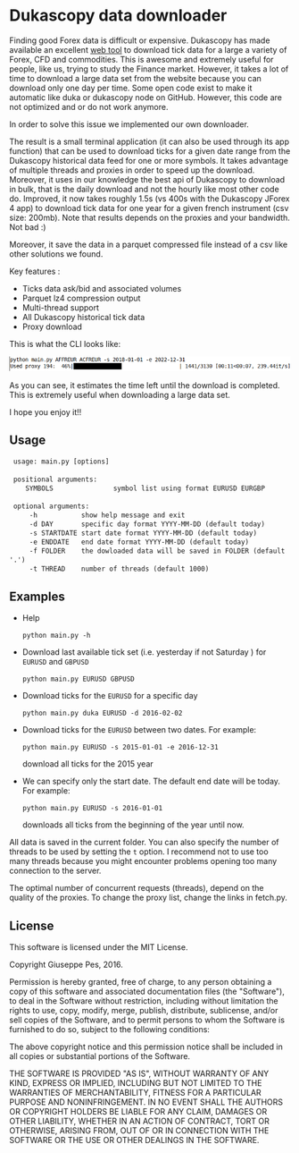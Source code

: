 # Dukascopy data downloader 

Finding good Forex data is difficult or expensive. Dukascopy has made available an excellent 
[web tool](https://www.dukascopy.com/swiss/english/marketwatch/historical/) to download tick data for a large a variety 
of Forex, CFD and commodities. This is awesome and extremely useful for people, like us, trying to study the Finance market. 
However, it takes a lot of time to download a large data set from the website because you can download only one day 
per time. Some open code exist to make it automatic like duka or dukascopy node on GitHub. However, this code are not 
optimized and or do not work anymore.

In order to solve this issue we implemented our own downloader.  

The result is a small terminal application (it can also be used through its app function) that can be used to download 
ticks for a given date range from the Dukascopy historical data feed for one or more symbols. It takes advantage of 
multiple threads and proxies in order to speed up the download. Moreover, it uses in our knowledge the best api of 
Dukascopy to download in bulk, that is the daily download and not the hourly like most other code do. Improved, it 
now takes roughly 1.5s (vs 400s with the Dukascopy JForex 4 app) to download tick data for one year for a given french
instrument (csv size: 200mb). Note that results depends on the proxies and your bandwidth. Not bad :)

Moreover, it save the data in a parquet compressed file instead of a csv like other solutions we found.

Key features :
 - Ticks data ask/bid and associated volumes
 - Parquet lz4 compression output
 - Multi-thread support
 - All Dukascopy historical tick data
 - Proxy download

This is what the CLI looks like:

![CLI](.img/screenshot_CLI.png)

As you can see, it estimates the time left until the download is completed. This is extremely useful when downloading a large data set. 


I hope you enjoy it!! 


## Usage
```
 usage: main.py [options]

 positional arguments:
    SYMBOLS               symbol list using format EURUSD EURGBP 

 optional arguments:
     -h           show help message and exit 
     -d DAY       specific day format YYYY-MM-DD (default today)
     -s STARTDATE start date format YYYY-MM-DD (default today)
     -e ENDDATE   end date format YYYY-MM-DD (default today)
     -f FOLDER    the dowloaded data will be saved in FOLDER (default '.')
     -t THREAD    number of threads (default 1000)
```

## Examples


- Help

   ```
   python main.py -h
   ```
- Download last available tick set (i.e. yesterday if not Saturday ) for `EURUSD` and `GBPUSD` 

  ```
  python main.py EURUSD GBPUSD 
  ```
- Download ticks for the `EURUSD` for a specific day

  ``` 
  python main.py duka EURUSD -d 2016-02-02
  ```
- Download ticks for the `EURUSD` between two dates. For example:

  ```
  python main.py EURUSD -s 2015-01-01 -e 2016-12-31 
  ```
  download all ticks for the 2015 year

- We can specify only the start date. The default end date will be today. For example:   
  
  ```
  python main.py EURUSD -s 2016-01-01
  ```
  downloads all ticks from the beginning of the year until now. 

All data is saved in the current folder. You can also specify the number of threads to be used by setting the `t` option. 
I recommend not to use too many threads because you might encounter problems opening too many connection to the server. 
 
The optimal number of concurrent requests (threads), depend on the quality of the proxies. To change the proxy list, change the links in fetch.py.

## License

This software is licensed under the MIT License.

Copyright Giuseppe Pes, 2016.

Permission is hereby granted, free of charge, to any person obtaining a
copy of this software and associated documentation files (the
"Software"), to deal in the Software without restriction, including
without limitation the rights to use, copy, modify, merge, publish,
distribute, sublicense, and/or sell copies of the Software, and to permit
persons to whom the Software is furnished to do so, subject to the
following conditions:

The above copyright notice and this permission notice shall be included
in all copies or substantial portions of the Software.

THE SOFTWARE IS PROVIDED "AS IS", WITHOUT WARRANTY OF ANY KIND, EXPRESS
OR IMPLIED, INCLUDING BUT NOT LIMITED TO THE WARRANTIES OF
MERCHANTABILITY, FITNESS FOR A PARTICULAR PURPOSE AND NONINFRINGEMENT. IN
NO EVENT SHALL THE AUTHORS OR COPYRIGHT HOLDERS BE LIABLE FOR ANY CLAIM,
DAMAGES OR OTHER LIABILITY, WHETHER IN AN ACTION OF CONTRACT, TORT OR
OTHERWISE, ARISING FROM, OUT OF OR IN CONNECTION WITH THE SOFTWARE OR THE
USE OR OTHER DEALINGS IN THE SOFTWARE.




